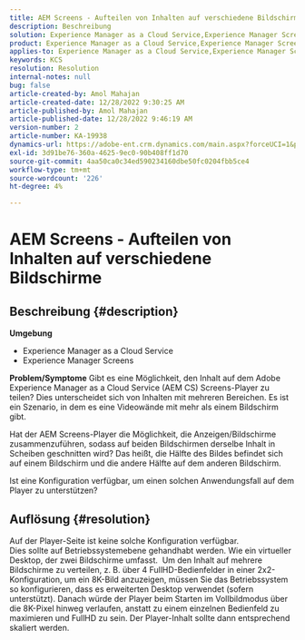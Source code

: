 ```yaml
---
title: AEM Screens - Aufteilen von Inhalten auf verschiedene Bildschirme
description: Beschreibung
solution: Experience Manager as a Cloud Service,Experience Manager Screens
product: Experience Manager as a Cloud Service,Experience Manager Screens
applies-to: Experience Manager as a Cloud Service,Experience Manager Screens
keywords: KCS
resolution: Resolution
internal-notes: null
bug: false
article-created-by: Amol Mahajan
article-created-date: 12/28/2022 9:30:25 AM
article-published-by: Amol Mahajan
article-published-date: 12/28/2022 9:46:19 AM
version-number: 2
article-number: KA-19938
dynamics-url: https://adobe-ent.crm.dynamics.com/main.aspx?forceUCI=1&pagetype=entityrecord&etn=knowledgearticle&id=06a9f43e-9286-ed11-81ac-6045bd006e5a
exl-id: 3d91be76-360a-4625-9ec0-90b408ff1d70
source-git-commit: 4aa50ca0c34ed590234160dbe50fc0204fbb5ce4
workflow-type: tm+mt
source-wordcount: '226'
ht-degree: 4%

---
```


# AEM Screens - Aufteilen von Inhalten auf verschiedene Bildschirme

## Beschreibung {#description}

<b>Umgebung</b>
- Experience Manager as a Cloud Service
- Experience Manager Screens



<b>Problem/Symptome</b>
Gibt es eine Möglichkeit, den Inhalt auf dem Adobe Experience Manager as a Cloud Service (AEM CS) Screens-Player zu teilen? Dies unterscheidet sich von Inhalten mit mehreren Bereichen. Es ist ein Szenario, in dem es eine Videowände mit mehr als einem Bildschirm gibt.

Hat der AEM Screens-Player die Möglichkeit, die Anzeigen/Bildschirme zusammenzuführen, sodass auf beiden Bildschirmen derselbe Inhalt in Scheiben geschnitten wird? Das heißt, die Hälfte des Bildes befindet sich auf einem Bildschirm und die andere Hälfte auf dem anderen Bildschirm.

Ist eine Konfiguration verfügbar, um einen solchen Anwendungsfall auf dem Player zu unterstützen?


## Auflösung {#resolution}

Auf der Player-Seite ist keine solche Konfiguration verfügbar.<br>
Dies sollte auf Betriebssystemebene gehandhabt werden. Wie ein virtueller Desktop, der zwei Bildschirme umfasst. 
Um den Inhalt auf mehrere Bildschirme zu verteilen, z. B. über 4 FullHD-Bedienfelder in einer 2x2-Konfiguration, um ein 8K-Bild anzuzeigen, müssen Sie das Betriebssystem so konfigurieren, dass es erweiterten Desktop verwendet (sofern unterstützt). Danach würde der Player beim Starten im Vollbildmodus über die 8K-Pixel hinweg verlaufen, anstatt zu einem einzelnen Bedienfeld zu maximieren und FullHD zu sein. Der Player-Inhalt sollte dann entsprechend skaliert werden.
